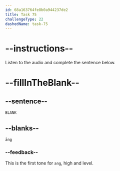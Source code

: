 ```yaml
---
id: 68a163764fe8b0a944237de2
title: Task 75
challengeType: 22
dashedName: task-75
---
```


<!-- (Audio) A: āng -->

# --instructions--

Listen to the audio and complete the sentence below.

# --fillInTheBlank--

## --sentence--

`BLANK`

## --blanks--

`āng`

### --feedback--

This is the first tone for `ang`, high and level.
